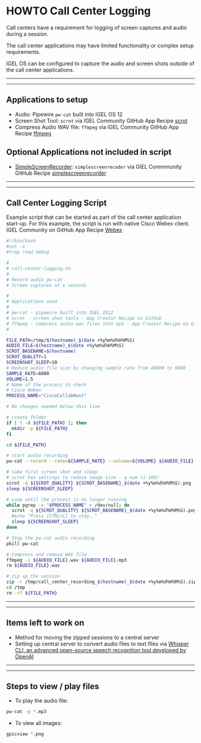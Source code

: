 # HOWTO Call Center Logging

Call centers have a requirement for logging of screen captures and audio during a session.

The call center applications may have limited functionality or complex setup requirements.

IGEL OS can be configured to capture the audio and screen shots outside of the call center applications.

-----

-----

## Applications to setup

- Audio: Pipewire `pw-cat` built into IGEL OS 12
- Screen Shot Tool: `scrot` via IGEL Community GitHub App Recipe [scrot](https://github.com/IGEL-Community/IGEL-OS-APP-RECIPES/tree/main/APP_Source/Apps/scrot)
- Compress Audio WAV file: `ffmpeg` via IGEL Community GitHub App Recipe [ffmpeg](https://github.com/IGEL-Community/IGEL-OS-APP-RECIPES/tree/main/APP_Source/Apps/ffmpeg)

## Optional Applications not included in script

- [SimpleScreenRecorder](https://www.maartenbaert.be/simplescreenrecorder/): `simplescreenrecoder` via GIEL Commmunity GitHub Recipe [simplescreenrecorder](https://github.com/IGEL-Community/IGEL-OS-APP-RECIPES/tree/main/APP_Source/Apps/simplescreenrecorder)

-----

-----

## Call Center Logging Script

Example script that can be started as part of the call center application start-up. For this example, the script is run with native Cisco Webex client. IGEL Community on GitHub App Recipe [Webex](https://github.com/IGEL-Community/IGEL-OS-APP-RECIPES/tree/main/APP_Source/Unified_Communications/webex)

```bash linenums="1"
#!/bin/bash
#set -x
#trap read debug

#
# call-center-logging.sh
#
# Record audio pw-cat
# Screen captures at x seconds

#
# Applications used
#
# pw-cat - pipewire built into IGEL OS12
# scrot - screen shot tools - App Creator Recipe on GitHub
# ffmpeg - compress audio wav files into mp3 - App Creator Recipe on GitHub
#

FILE_PATH=/tmp/$(hostname)_$(date +%y%m%d%H%M%S)
AUDIO_FILE=$(hostname)_$(date +%y%m%d%H%M%S)
SCROT_BASENAME=$(hostname)
SCROT_QUALITY=1
SCREENSHOT_SLEEP=10
# Reduce audio file size by changing sample rate from 48000 to 6000
SAMPLE_RATE=6000
VOLUME=1.5
# Name of the process to check
# Cisco Webex
PROCESS_NAME="CiscoCollabHost"

# No changes needed below this line

# create folder
if [ ! -d ${FILE_PATH} ]; then
  mkdir -p ${FILE_PATH}
fi

cd ${FILE_PATH}

# start audio recording
pw-cat --record --rate=${SAMPLE_RATE} --volume=${VOLUME} ${AUDIO_FILE}.wav &

# take first screen shot and sleep
# scrot has settings to reduce image size - q num (1-100)
scrot -q ${SCROT_QUALITY} ${SCROT_BASENAME}_$(date +%y%m%d%H%M%S).png
sleep ${SCREENSHOT_SLEEP}

# Loop until the process is no longer running
while pgrep -x "$PROCESS_NAME" > /dev/null; do
  scrot -q ${SCROT_QUALITY} ${SCROT_BASENAME}_$(date +%y%m%d%H%M%S).png
  #echo "Press [CTRL+C] to stop.."
  sleep ${SCREENSHOT_SLEEP}
done

# Stop the pw-cat audio recording
pkill pw-cat

# Compress and remove WAV file
ffmpeg -i ${AUDIO_FILE}.wav ${AUDIO_FILE}.mp3
rm ${AUDIO_FILE}.wav

# zip up the session
zip -r /tmp/call_center_recording_$(hostname)_$(date +%y%m%d%H%M%S).zip ${FILE_PATH}
cd /tmp
rm -rf ${FILE_PATH}
```

-----

-----

## Items left to work on

- Method for moving the zipped sessions to a central server
- Setting up central server to convert audio files to text files via [Whisper CLI, an advanced open-source speech recognition tool developed by OpenAI](https://labex.io/tutorials/linux-how-to-install-whisper-cli-on-linux-437909)

-----

-----

## Steps to view / play files

- To play the audio file:

```bash linenums="1"
pw-cat -p *.mp3
```

- To view all images:

```bash linenums="1"
gpicview *.png
```